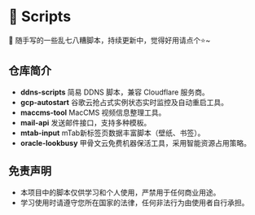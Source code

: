 # 📖 Scripts

🤪 随手写的一些乱七八糟脚本，持续更新中，觉得好用请点个⭐~

## 仓库简介

- **ddns-scripts**
  简易 DDNS 脚本，兼容 Cloudflare 服务商。
- **gcp-autostart**
  谷歌云抢占式实例状态实时监控及自动重启工具。
- **maccms-tool**
  MacCMS 视频信息整理工具。
- **mail-api**
  发送邮件接口，支持多种模板。
- **mtab-input**
  mTab新标签页数据丰富脚本（壁纸、书签）。
- **oracle-lookbusy**
  甲骨文云免费机器保活工具，采用智能资源占用策略。

## 免责声明

- 本项目中的脚本仅供学习和个人使用，严禁用于任何商业用途。
- 学习使用时请遵守您所在国家的法律，任何非法行为由使用者自行承担。

